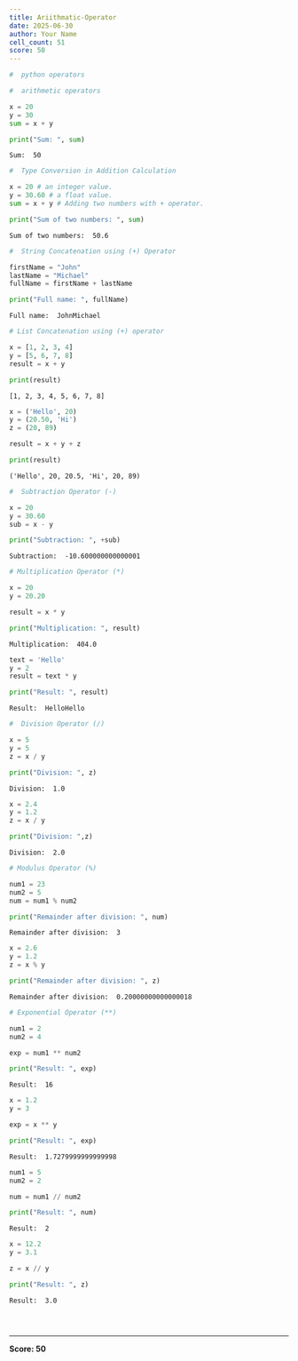 ```yaml
---
title: Ariithmatic-Operator
date: 2025-06-30
author: Your Name
cell_count: 51
score: 50
---
```


```python
#  python operators 
```


```python
#  arithmetic operators
```


```python
x = 20
y = 30
sum = x + y 
```


```python
print("Sum: ", sum) 
```

    Sum:  50



```python
#  Type Conversion in Addition Calculation
```


```python
x = 20 # an integer value.
y = 30.60 # a float value.
sum = x + y # Adding two numbers with + operator.
```


```python
print("Sum of two numbers: ", sum)
```

    Sum of two numbers:  50.6



```python
#  String Concatenation using (+) Operator
```


```python
firstName = "John"
lastName = "Michael"
fullName = firstName + lastName 
```


```python
print("Full name: ", fullName)
```

    Full name:  JohnMichael



```python
# List Concatenation using (+) operator
```


```python
x = [1, 2, 3, 4]
y = [5, 6, 7, 8]
result = x + y
```


```python
print(result)
```

    [1, 2, 3, 4, 5, 6, 7, 8]



```python
x = ('Hello', 20)
y = (20.50, 'Hi')
z = (20, 89)
```


```python
result = x + y + z
```


```python
print(result)
```

    ('Hello', 20, 20.5, 'Hi', 20, 89)



```python
#  Subtraction Operator (-)
```


```python
x = 20
y = 30.60
sub = x - y
```


```python
print("Subtraction: ", +sub)
```

    Subtraction:  -10.600000000000001



```python
# Multiplication Operator (*)
```


```python
x = 20
y = 20.20
```


```python
result = x * y 

```


```python
print("Multiplication: ", result)
```

    Multiplication:  404.0



```python
text = 'Hello'
y = 2
result = text * y
```


```python
print("Result: ", result)
```

    Result:  HelloHello



```python
#  Division Operator (/)

```


```python
x = 5
y = 5 
z = x / y
```


```python
print("Division: ", z)
```

    Division:  1.0



```python
x = 2.4 
y = 1.2 
z = x / y
```


```python
print("Division: ",z)
```

    Division:  2.0



```python
# Modulus Operator (%)
```


```python
num1 = 23
num2 = 5
num = num1 % num2
```


```python
print("Remainder after division: ", num)
```

    Remainder after division:  3



```python
x = 2.6
y = 1.2
z = x % y
```


```python
print("Remainder after division: ", z)
```

    Remainder after division:  0.20000000000000018



```python
# Exponential Operator (**)
```


```python
num1 = 2
num2 = 4
```


```python
exp = num1 ** num2

```


```python
print("Result: ", exp)
```

    Result:  16



```python
x = 1.2
y = 3
```


```python
exp = x ** y
```


```python
print("Result: ", exp)
```

    Result:  1.7279999999999998



```python
num1 = 5
num2 = 2
```


```python
num = num1 // num2
```


```python
print("Result: ", num)

```

    Result:  2



```python
x = 12.2
y = 3.1
```


```python
z = x // y

```


```python
print("Result: ", z)
```

    Result:  3.0



```python

```


```python

```


```python

```


---
**Score: 50**